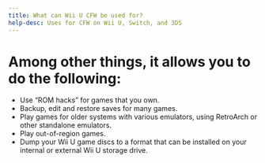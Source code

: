```yaml
---
title: What can Wii U CFW be used for?
help-desc: Uses for CFW on Wii U, Switch, and 3DS
---
```


# Among other things, it allows you to do the following:
- Use “ROM hacks” for games that you own.
- Backup, edit and restore saves for many games.
- Play games for older systems with various emulators, using RetroArch or other standalone emulators.
- Play out-of-region games.
- Dump your Wii U game discs to a format that can be installed on your internal or external Wii U storage drive.
